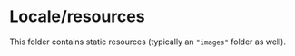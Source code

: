 # Locale/resources

This folder contains static resources (typically an `"images"` folder as well).
